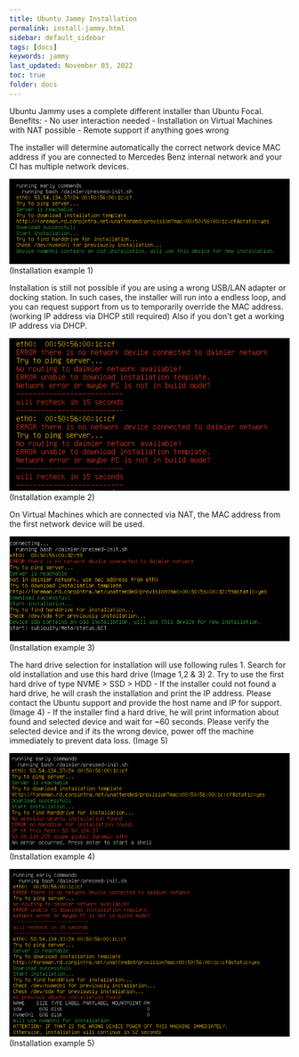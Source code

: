 ```yaml
---
title: Ubuntu Jammy Installation
permalink: install-jammy.html
sidebar: default_sidebar
tags: [docs]
keywords: jammy
last_updated: November 03, 2022
toc: true
folder: docs
---
```



Ubuntu Jammy uses a complete different installer than Ubuntu Focal.
Benefits:
	- No user interaction needed
	- Installation on Virtual Machines with NAT possible
	- Remote support if anything goes wrong

The installer will determine automatically the correct network device MAC address if you are connected to Mercedes Benz internal network and your CI has multiple network devices.

![install-jammy](images/docs/install-jammy/install-jammy1.png)
(Installation example 1)

Installation is still not possible if you are using a wrong USB/LAN adapter or docking station.
In such cases, the installer will run into a endless loop, and you can request support from us to temporarily override the MAC address. (working IP address via DHCP still required)
Also if you don't get a working IP address via DHCP.

![install-jammy](images/docs/install-jammy/install-jammy2.png)
(Installation example 2)

On Virtual Machines which are connected via NAT, the MAC address from the first network device will be used.

![install-jammy](images/docs/install-jammy/install-jammy3.png)
(Installation example 3)


The hard drive selection for installation will use following rules
	1. Search for old installation and use this hard drive (Image 1,2 & 3)
	2. Try to use the first hard drive of type NVME > SSD > HDD
		- If the installer could not found a hard drive, he will crash the installation and print the IP address. Please contact the Ubuntu support and provide the host name and IP for support. (Image 4)
		- If the installer find a hard drive, he will print information about found and selected device and wait for ~60 seconds. Please verify the selected device and if its the wrong device, power off the machine immediately to prevent data loss. (Image 5)

![install-jammy](images/docs/install-jammy/install-jammy4.png)
(Installation example 4)

![install-jammy](images/docs/install-jammy/install-jammy5.png)
(Installation example 5)
